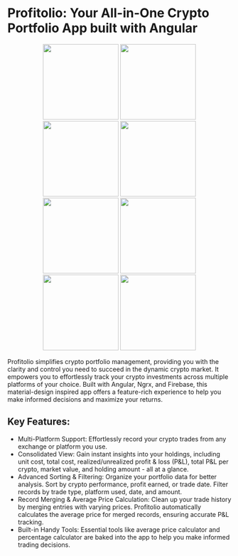 # Profitolio: Your All-in-One Crypto Portfolio App built with Angular

<p align="center">
  <img src="https://github.com/minnaingou/profitolio/assets/24772671/15af2f10-24b1-4080-99d8-4a15fa82d017" width="170">
  <img src="https://github.com/minnaingou/profitolio/assets/24772671/952995d1-f61a-49b5-9a6a-2c01cf8a8e97" width="170">
  <img src="https://github.com/minnaingou/profitolio/assets/24772671/b15406c2-6205-4195-9aea-d8884605a2e5" width="170">
  <img src="https://github.com/minnaingou/profitolio/assets/24772671/93dc31db-7d2e-439f-a131-0012d37a2900" width="170">
  <img src="https://github.com/minnaingou/profitolio/assets/24772671/f5ac3f93-044d-44d2-85f8-0e062f8a4460" width="170">
  <img src="https://github.com/minnaingou/profitolio/assets/24772671/1e0c9751-60bd-43e2-a3b4-24830ee934bf" width="170">
  <img src="https://github.com/minnaingou/profitolio/assets/24772671/937b9be3-b272-4951-94fa-431767231a81" width="170">
  <img src="https://github.com/minnaingou/profitolio/assets/24772671/03f4474a-e0bb-4005-88c3-3f5d78cf1e6b" width="170">
</p>

Profitolio simplifies crypto portfolio management, providing you with the clarity and control you need to succeed in the dynamic crypto market.
It empowers you to effortlessly track your crypto investments across multiple platforms of your choice. Built with Angular, Ngrx, and Firebase, this material-design inspired app offers a feature-rich experience to help you make informed decisions and maximize your returns.

## Key Features:
* Multi-Platform Support: Effortlessly record your crypto trades from any exchange or platform you use.
* Consolidated View: Gain instant insights into your holdings, including unit cost, total cost, realized/unrealized profit & loss (P&L), total P&L per crypto, market value, and holding amount - all at a glance.
* Advanced Sorting & Filtering: Organize your portfolio data for better analysis. Sort by crypto performance, profit earned, or trade date. Filter records by trade type, platform used, date, and amount.
* Record Merging & Average Price Calculation: Clean up your trade history by merging entries with varying prices. Profitolio automatically calculates the average price for merged records, ensuring accurate P&L tracking.
* Built-in Handy Tools: Essential tools like average price calculator and percentage calculator are baked into the app to help you make informed trading decisions.
